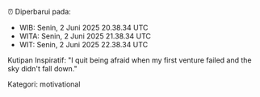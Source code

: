 ⏰ Diperbarui pada:
- WIB: Senin, 2 Juni 2025 20.38.34 UTC
- WITA: Senin, 2 Juni 2025 21.38.34 UTC
- WIT: Senin, 2 Juni 2025 22.38.34 UTC

Kutipan Inspiratif:
"I quit being afraid when my first venture failed and the sky didn't fall down."


Kategori: motivational

